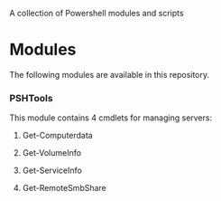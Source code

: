 A collection of Powershell modules and scripts

<h1> Modules </h1>

The following modules are available in this repository.

<h3> PSHTools</h3>

This module contains 4 cmdlets for managing servers:

1. Get-Computerdata

2. Get-VolumeInfo

3. Get-ServiceInfo

4. Get-RemoteSmbShare
